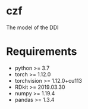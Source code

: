 # czf
The model of the DDI

# Requirements
+ python >= 3.7
+ torch >= 1.12.0
+ torchvision >= 1.12.0+cu113
+ RDkit >= 2019.03.30
+ numpy >= 1.19.4
+ pandas >= 1.3.4
